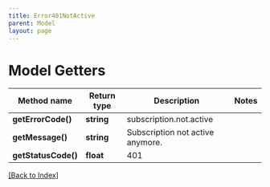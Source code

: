 ```yaml
---
title: Error401NotActive
parent: Model
layout: page
---
```


# Model Getters

Method name | Return type | Description | Notes
------------ | ------------- | ------------- | -------------
**getErrorCode()** | **string** | subscription.not.active |
**getMessage()** | **string** | Subscription not active anymore. |
**getStatusCode()** | **float** | 401 |

[[Back to Index]](../index.md)

